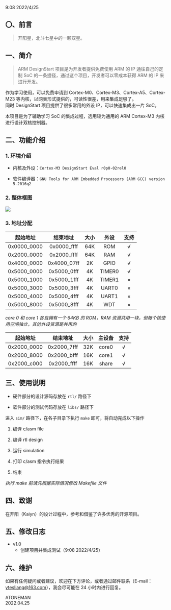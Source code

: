﻿9:08 2022/4/25  

## 〇、前言

> 开阳星，北斗七星中的一颗双星。  

## 一、简介

> ARM DesignStart 项目是为开发者提供免费使用 ARM 的 IP 通往自己的定制 SoC 的一条捷径，通过这个项目，开发者可以零成本获得 ARM 的 IP 来进行开发。  

作为学习使用，可以免费申请到 Cortex-M0、Cortex-M3、Cortex-A5、Cortex-M23 等内核，以网表形式提供的，可读性很差，用来集成足够了。  
同时 DesignStart 项目提供了很多常用的外设 IP，可以快速集成出一片 SoC。  

本项目是为了辅助学习 SoC 的集成过程，选用较为通用的 ARM Cortex-M3 内核进行设计双核控制器。  

## 二、功能介绍

### 1. 环境介绍

- 内核及外设：`Cortex-M3 DesignStart Eval r0p0-02rel0`  

- 软件编译器：`GNU Tools for ARM Embedded Processors (ARM GCC) version 5-2016q2`  

### 2. 整体框图

![](https://gitee.com/backheart/picgo-image/raw/master/img/20220425105725.png)  

### 3. 地址分配

|起始地址   |结束地址   |大小|外设  |支持|
|:-:        |:-:        |:-: |:-:   |:-: |
|0x0000_0000|0x0000_ffff|64K |ROM   |√   |
|0x2000_0000|0x2000_ffff|64K |RAM   |√   |
|0x4000_0000|0x4000_07ff| 2K |GPIO  |√   |
|0x5000_0000|0x5000_0fff| 4K |TIMER0|√   |
|0x5000_1000|0x5000_1fff| 4K |TIMER1|×   |
|0x5000_3000|0x5000_3fff| 4K |UART0 |×   |
|0x5000_4000|0x5000_4fff| 4K |UART1 |×   |
|0x5000_8000|0x5000_8fff| 4K |WDT   |×   |

*core 0 和 core 1 各自拥有一个 64KB 的 ROM，RAM 资源共用一块，但每个核使用空间独立，其他外设资源是共用的*  

|起始地址   |结束地址   |大小|主设备|支持|
|:-:        |:-:        |:-: |:-:   |:-: |
|0x2000_0000|0x2000_7fff|32K |core0 |√   |
|0x2000_8000|0x2000_bfff|16K |core1 |√   |
|0x2000_c000|0x2000_ffff|16K |share |√   |

## 三、使用说明

- 硬件部分的设计源码存放在 `rtl/` 路径下  

- 软件部分的测试代码存放在 `libs/` 路径下  

进入 `sim/` 路径下，在各子目录下执行 `make` 即可，将自动完成以下操作  

1. 编译 c/asm file  

2. 编译 rtl design  

3. 运行 simulation  

4. 打印 c/asm 指令执行结果  

5. 结束  

*执行 make 前请先根据实际情况修改 Makefile 文件*  

## 四、致谢

在开阳（Kaiyn）的设计过程中，参考和借鉴了许多优秀的开源项目。  

## 五、修改日志

- v1.0  
  - 创建项目并集成测试（9:08 2022/4/25）  

## 六、维护

如果有任何疑问或者建议，欢迎在下方评论，或者通过邮件联系（E-mail：ytesliang@163.com），我会尽可能在 24 小时内进行回复。  

ATONEMAN  
2022.04.25  
